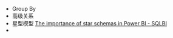 


- Group By 
- 高级关系
- 星型模型 [The importance of star schemas in Power BI - SQLBI](https://www.sqlbi.com/articles/the-importance-of-star-schemas-in-power-bi/)
- 